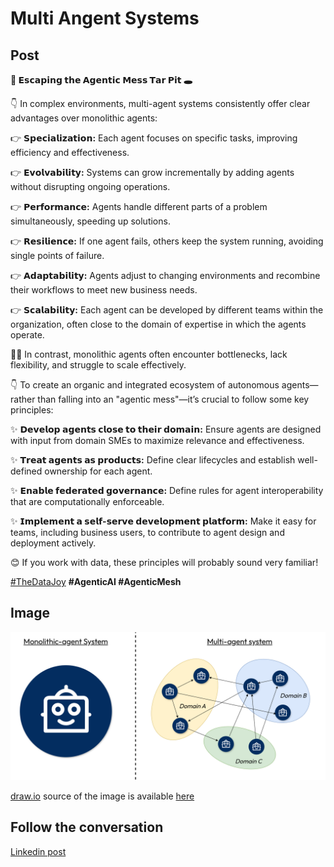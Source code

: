 # Multi Angent Systems

## Post

**🤖 𝗘𝘀𝗰𝗮𝗽𝗶𝗻𝗴 𝘁𝗵𝗲 𝗔𝗴𝗲𝗻𝘁𝗶𝗰 𝗠𝗲𝘀𝘀 𝗧𝗮𝗿 𝗣𝗶𝘁 🕳️**  
  
👇 In complex environments, multi-agent systems consistently offer clear advantages over monolithic agents:  
  
👉 **𝗦𝗽𝗲𝗰𝗶𝗮𝗹𝗶𝘇𝗮𝘁𝗶𝗼𝗻:** Each agent focuses on specific tasks, improving efficiency and effectiveness.  
  
👉 **𝗘𝘃𝗼𝗹𝘃𝗮𝗯𝗶𝗹𝗶𝘁𝘆:** Systems can grow incrementally by adding agents without disrupting ongoing operations.  
  
👉 **𝗣𝗲𝗿𝗳𝗼𝗿𝗺𝗮𝗻𝗰𝗲:** Agents handle different parts of a problem simultaneously, speeding up solutions.  
  
👉 **𝗥𝗲𝘀𝗶𝗹𝗶𝗲𝗻𝗰𝗲:** If one agent fails, others keep the system running, avoiding single points of failure.  
  
👉 **𝗔𝗱𝗮𝗽𝘁𝗮𝗯𝗶𝗹𝗶𝘁𝘆:** Agents adjust to changing environments and recombine their workflows to meet new business needs.  
  
👉 **𝗦𝗰𝗮𝗹𝗮𝗯𝗶𝗹𝗶𝘁𝘆:** Each agent can be developed by different teams within the organization, often close to the domain of expertise in which the agents operate.  
  
😵‍💫 In contrast, monolithic agents often encounter bottlenecks, lack flexibility, and struggle to scale effectively.  
  
👇 To create an organic and integrated ecosystem of autonomous agents—rather than falling into an "agentic mess"—it’s crucial to follow some key principles:  
  
✨ **𝗗𝗲𝘃𝗲𝗹𝗼𝗽 𝗮𝗴𝗲𝗻𝘁𝘀 𝗰𝗹𝗼𝘀𝗲 𝘁𝗼 𝘁𝗵𝗲𝗶𝗿 𝗱𝗼𝗺𝗮𝗶𝗻:** Ensure agents are designed with input from domain SMEs to maximize relevance and effectiveness.  
  
✨ **𝗧𝗿𝗲𝗮𝘁 𝗮𝗴𝗲𝗻𝘁𝘀 𝗮𝘀 𝗽𝗿𝗼𝗱𝘂𝗰𝘁𝘀:** Define clear lifecycles and establish well-defined ownership for each agent.  
  
✨ **𝗘𝗻𝗮𝗯𝗹𝗲 𝗳𝗲𝗱𝗲𝗿𝗮𝘁𝗲𝗱 𝗴𝗼𝘃𝗲𝗿𝗻𝗮𝗻𝗰𝗲:** Define rules for agent interoperability that are computationally enforceable.  
  
✨ **𝗜𝗺𝗽𝗹𝗲𝗺𝗲𝗻𝘁 𝗮 𝘀𝗲𝗹𝗳-𝘀𝗲𝗿𝘃𝗲 𝗱𝗲𝘃𝗲𝗹𝗼𝗽𝗺𝗲𝗻𝘁 𝗽𝗹𝗮𝘁𝗳𝗼𝗿𝗺:** Make it easy for teams, including business users, to contribute to agent design and deployment actively.  
  
😊 If you work with data, these principles will probably sound very familiar!  
  
[#TheDataJoy](https://www.linkedin.com/feed/hashtag/?keywords=thedatajoy) **#AgenticAI #AgenticMesh**

## Image

![2025-P001-multi-agent-systems.png](/images/2025/2025-P001-multi-agent-systems.png)

[draw.io](https://app.diagrams.net/) source of the image is available [here](/images/2025/2025.drawio) 

## Follow the conversation

[Linkedin post](https://www.linkedin.com/posts/andreagioia_thedatajoy-agenticai-agenticmesh-activity-7280982478444453891-W1SL)
